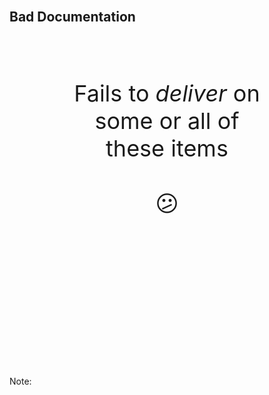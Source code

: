 <br>

## Bad Documentation

<br><br>

<div style="font-size: 36px; text-align: center; width: 60%; margin: 0% 20% 0% 20%;">

Fails to *deliver* on some or all of these items <br><br> &#128533;
</div>

<br><br><br><br><br><br><br><br><br><br><br><br>


<!-- Add some speaker notes -->
Note: